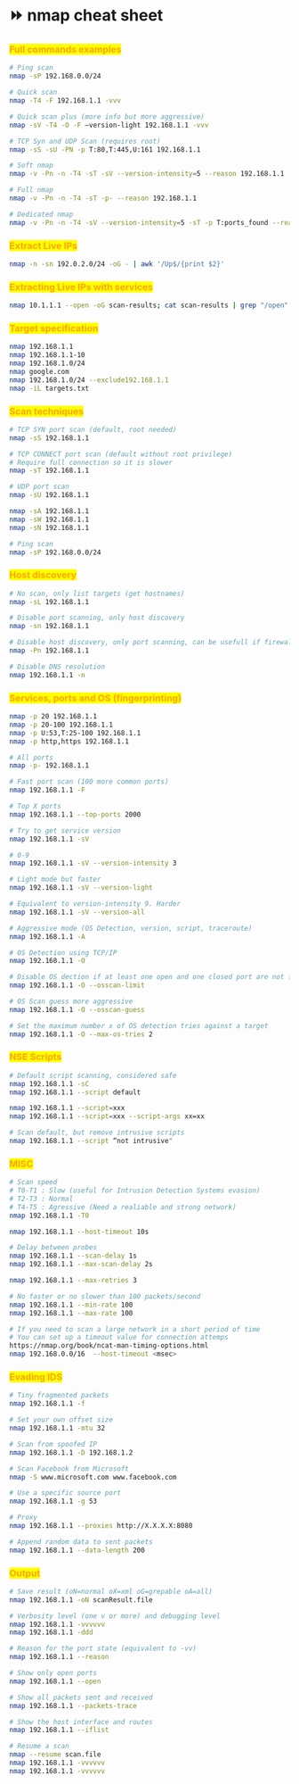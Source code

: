 # ⏩ nmap cheat sheet

### <mark style="color:orange;">Full commands examples</mark> <a href="#full-commands-examples" id="full-commands-examples"></a>

```bash
# Ping scan
nmap -sP 192.168.0.0/24

# Quick scan
nmap -T4 -F 192.168.1.1 -vvv

# Quick scan plus (more info but more aggressive)
nmap -sV -T4 -O -F –version-light 192.168.1.1 -vvv

# TCP Syn and UDP Scan (requires root)
nmap -sS -sU -PN -p T:80,T:445,U:161 192.168.1.1

# Soft nmap
nmap -v -Pn -n -T4 -sT -sV --version-intensity=5 --reason 192.168.1.1

# Full nmap
nmap -v -Pn -n -T4 -sT -p- --reason 192.168.1.1

# Dedicated nmap
nmap -v -Pn -n -T4 -sV --version-intensity=5 -sT -p T:ports_found --reason <IP>
```

### <mark style="color:orange;">Extract Live IPs</mark>

```bash
nmap -n -sn 192.0.2.0/24 -oG - | awk '/Up$/{print $2}'
```

### <mark style="color:orange;">Extracting Live IPs with services</mark>

```bash
nmap 10.1.1.1 --open -oG scan-results; cat scan-results | grep "/open" | cut -d " " -f 2 > exposed-services-ips
```

### <mark style="color:orange;">Target specification</mark> <a href="#target-specification" id="target-specification"></a>

```bash
nmap 192.168.1.1
nmap 192.168.1.1-10
nmap 192.168.1.0/24
nmap google.com
nmap 192.168.1.0/24 --exclude192.168.1.1
nmap -iL targets.txt
```

### <mark style="color:orange;">Scan techniques</mark> <a href="#scan-techniques" id="scan-techniques"></a>

```bash
# TCP SYN port scan (default, root needed)
nmap -sS 192.168.1.1

# TCP CONNECT port scan (default without root privilege)
# Require full connection so it is slower 
nmap -sT 192.168.1.1

# UDP port scan
nmap -sU 192.168.1.1

nmap -sA 192.168.1.1
nmap -sW 192.168.1.1
nmap -sN 192.168.1.1

# Ping scan
nmap -sP 192.168.0.0/24
```

### <mark style="color:orange;">Host discovery</mark> <a href="#host-discovery" id="host-discovery"></a>

```bash
# No scan, only list targets (get hostnames)
nmap -sL 192.168.1.1

# Disable port scanning, only host discovery
nmap -sn 192.168.1.1

# Disable host discovery, only port scanning, can be usefull if firewall deny PING
nmap -Pn 192.168.1.1

# Disable DNS resolution
nmap 192.168.1.1 -n
```

### <mark style="color:orange;">Services, ports and OS (fingerprinting)</mark> <a href="#services-ports-and-os-fingerprinting" id="services-ports-and-os-fingerprinting"></a>

```bash
nmap -p 20 192.168.1.1
nmap -p 20-100 192.168.1.1
nmap -p U:53,T:25-100 192.168.1.1
nmap -p http,https 192.168.1.1

# All ports
nmap -p- 192.168.1.1

# Fast port scan (100 more common ports)
nmap 192.168.1.1 -F

# Top X ports
nmap 192.168.1.1 --top-ports 2000

# Try to get service version
nmap 192.168.1.1 -sV

# 0-9
nmap 192.168.1.1 -sV --version-intensity 3

# Light mode but faster
nmap 192.168.1.1 -sV --version-light

# Equivalent to version-intensity 9. Harder
nmap 192.168.1.1 -sV --version-all

# Aggressive mode (OS Detection, version, script, traceroute)
nmap 192.168.1.1 -A

# OS Detection using TCP/IP
nmap 192.168.1.1 -O 

# Disable OS dection if at least one open and one closed port are not found
nmap 192.168.1.1 -O --osscan-limit

# OS Scan guess more aggressive
nmap 192.168.1.1 -O --osscan-guess

# Set the maximum number x of OS detection tries against a target 
nmap 192.168.1.1 -O --max-os-tries 2
```

### <mark style="color:orange;">NSE Scripts</mark> <a href="#nse-scripts" id="nse-scripts"></a>

```bash
# Default script scanning, considered safe
nmap 192.168.1.1 -sC
nmap 192.168.1.1 --script default

nmap 192.168.1.1 --script=xxx
nmap 192.168.1.1 --script=xxx --script-args xx=xx

# Scan default, but remove intrusive scripts
nmap 192.168.1.1 --script “not intrusive"
```

### <mark style="color:orange;">MISC</mark> <a href="#misc" id="misc"></a>

```bash
# Scan speed
# T0-T1 : Slow (useful for Intrusion Detection Systems evasion)
# T2-T3 : Normal
# T4-T5 : Agressive (Need a realiable and strong network)
nmap 192.168.1.1 -T0

nmap 192.168.1.1 --host-timeout 10s

# Delay between probes
nmap 192.168.1.1 --scan-delay 1s
nmap 192.168.1.1 --max-scan-delay 2s

nmap 192.168.1.1 --max-retries 3

# No faster or no slower than 100 packets/second
nmap 192.168.1.1 --min-rate 100
nmap 192.168.1.1 --max-rate 100

# If you need to scan a large network in a short period of time
# You can set up a timeout value for connection attemps
https://nmap.org/book/ncat-man-timing-options.html
nmap 192.168.0.0/16  --host-timeout <msec>
```

### <mark style="color:orange;">Evading IDS</mark> <a href="#evading-ids" id="evading-ids"></a>

```bash
# Tiny fragmented packets
nmap 192.168.1.1 -f

# Set your own offset size
nmap 192.168.1.1 -mtu 32

# Scan from spoofed IP
nmap 192.168.1.1 -D 192.168.1.2

# Scan Facebook from Microsoft
nmap -S www.microsoft.com www.facebook.com

# Use a specific source port
nmap 192.168.1.1 -g 53

# Proxy
nmap 192.168.1.1 --proxies http://X.X.X.X:8080

# Append random data to sent packets
nmap 192.168.1.1 --data-length 200
```

### <mark style="color:orange;">Output</mark> <a href="#output" id="output"></a>

```bash
# Save result (oN=normal oX=xml oG=grepable oA=all)
nmap 192.168.1.1 -oN scanResult.file

# Verbosity level (one v or more) and debugging level
nmap 192.168.1.1 -vvvvvv
nmap 192.168.1.1 -ddd

# Reason for the port state (equivalent to -vv)
nmap 192.168.1.1 --reason

# Show only open ports
nmap 192.168.1.1 --open

# Show all packets sent and received
nmap 192.168.1.1 --packets-trace

# Show the host interface and routes
nmap 192.168.1.1 --iflist

# Resume a scan
nmap --resume scan.file
nmap 192.168.1.1 -vvvvvv
nmap 192.168.1.1 -vvvvvv
```

